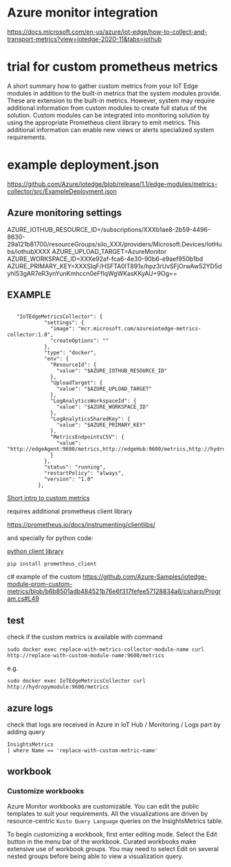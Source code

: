 
# Azure monitor integration

https://docs.microsoft.com/en-us/azure/iot-edge/how-to-collect-and-transport-metrics?view=iotedge-2020-11&tabs=iothub


# trial for custom prometheus metrics

A short summary how to gather custom metrics from your IoT Edge modules in addition to the built-in metrics that the system modules provide. 
These are extension to the built-in metrics. However, system may require additional information from custom modules to create full status of the solution. 
Custom modules can be integrated into monitoring solution by using the appropriate Prometheus client library to emit metrics. 
This additional information can enable new views or alerts specialized system requirements.

# example deployment.json
https://github.com/Azure/iotedge/blob/release/1.1/edge-modules/metrics-collector/src/ExampleDeployment.json


## Azure monitoring settings
AZURE_IOTHUB_RESOURCE_ID=/subscriptions/XXXb1ae8-2b59-4496-8630-29a121b81700/resourceGroups/silo_XXX/providers/Microsoft.Devices/IotHubs/iothubXXXX
AZURE_UPLOAD_TARGET=AzureMonitor
AZURE_WORKSPACE_ID=XXXe92af-fca6-4e30-90b6-e9aef950b1bd
AZURE_PRIMARY_KEY=XXXSIqF/HSFTA0lT891x/hpz3rUvSFjOrwAw52YD5dyhI53gAR7eR3ynYunKmhccn0eFflqWgWKasKKyAU+9Og==

## EXAMPLE

```

   "IoTEdgeMetricsCollector": {
            "settings": {
              "image": "mcr.microsoft.com/azureiotedge-metrics-collector:1.0",
              "createOptions": ""
            },
            "type": "docker",
            "env": {
              "ResourceId": {
                "value": "$AZURE_IOTHUB_RESOURCE_ID"
              },
              "UploadTarget": {
                "value": "$AZURE_UPLOAD_TARGET"
              },
              "LogAnalyticsWorkspaceId": {
                "value": "$AZURE_WORKSPACE_ID"
              },
              "LogAnalyticsSharedKey": {
                "value": "$AZURE_PRIMARY_KEY"
              },
              "MetricsEndpointsCSV": {
                "value": "http://edgeAgent:9600/metrics,http://edgeHub:9600/metrics,http://hydropymodule:9600/metrics"
              }
            },
            "status": "running",
            "restartPolicy": "always",
            "version": "1.0"
          },
```

[Short intro to custom metrics](https://docs.microsoft.com/en-us/azure/iot-edge/how-to-add-custom-metrics?view=iotedge-2020-11)


requires additional prometheus client library

https://prometheus.io/docs/instrumenting/clientlibs/


and specially for python code:

[python client library](https://github.com/prometheus/client_python)

```
pip install prometheus_client
```

c# example of the custom 
https://github.com/Azure-Samples/iotedge-module-prom-custom-metrics/blob/b6b8501adb484521b76e6f317fefee57128834a6/csharp/Program.cs#L49


## test

check if the custom metrics is available with command

```
sudo docker exec replace-with-metrics-collector-module-name curl http://replace-with-custom-module-name:9600/metrics
```
e.g.

```
sudo docker exec IoTEdgeMetricsCollector curl http://hydropymodule:9600/metrics
```

## azure logs

check that logs are received in Azure in IoT Hub / Monitoring / Logs part by adding query

```
InsightsMetrics
| where Name == 'replace-with-custom-metric-name'
```


## workbook

### Customize workbooks
Azure Monitor workbooks are customizable. You can edit the public templates to suit your requirements. All the visualizations are driven by resource-centric `Kusto Query Language` queries on the InsightsMetrics table.

To begin customizing a workbook, first enter editing mode. Select the Edit button in the menu bar of the workbook. Curated workbooks make extensive use of workbook groups. You may need to select Edit on several nested groups before being able to view a visualization query.

